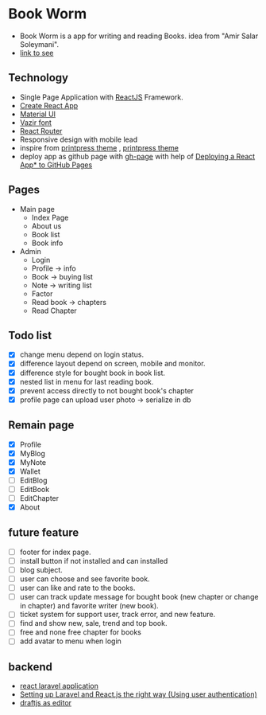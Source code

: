# Book Worm

- Book Worm is a app for writing and reading Books. idea from "Amir Salar Soleymani".
- [link to see](https://mohsen12999.github.io/bookworm)

## Technology

- Single Page Application with [ReactJS](https://reactjs.org/) Framework.
- [Create React App](https://create-react-app.dev/)
- [Material UI](https://material-ui.com/)
- [Vazir font](https://github.com/rastikerdar/vazir-font)
- [React Router](https://reacttraining.com/react-router/web/guides/quick-start)
- Responsive design with mobile lead
- inspire from [printpress theme](https://printpress.cmsmasters.net/) , [printpress theme](https://printpress.cmsmasters.net/default/)
- deploy app as github page with [gh-page](https://www.npmjs.com/package/gh-pages) with help of [Deploying a React App\* to GitHub Pages](https://github.com/gitname/react-gh-pages)

## Pages

- Main page
  - Index Page
  - About us
  - Book list
  - Book info
- Admin
  - Login
  - Profile -> info
  - Book -> buying list
  - Note -> writing list
  - Factor
  - Read book -> chapters
  - Read Chapter

## Todo list

- [x] change menu depend on login status.
- [x] difference layout depend on screen, mobile and monitor.
- [x] difference style for bought book in book list.
- [x] nested list in menu for last reading book.
- [x] prevent access directly to not bought book's chapter
- [x] profile page can upload user photo -> serialize in db

## Remain page

- [x] Profile
- [x] MyBlog
- [x] MyNote
- [x] Wallet
- [ ] EditBlog
- [ ] EditBook
- [ ] EditChapter
- [x] About

## future feature

- [ ] footer for index page.
- [ ] install button if not installed and can installed
- [ ] blog subject.
- [ ] user can choose and see favorite book.
- [ ] user can like and rate to the books.
- [ ] user can track update message for bought book (new chapter or change in chapter) and favorite writer (new book).
- [ ] ticket system for support user, track error, and new feature.
- [ ] find and show new, sale, trend and top book.
- [ ] free and none free chapter for books
- [ ] add avatar to menu when login

## backend

- [react laravel application](https://blog.pusher.com/react-laravel-application/)
- [Setting up Laravel and React.js the right way (Using user authentication)](https://medium.com/@000kelvin/setting-up-laravel-and-react-js-the-right-way-using-user-authentication-1cfadf3194e)
- [draftjs as editor](https://draftjs.org/)
